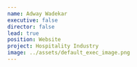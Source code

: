 ```yaml
---
name: Adway Wadekar
executive: false
director: false
lead: true
position: Website
project: Hospitality Industry
image: ../assets/default_exec_image.png
---
```


